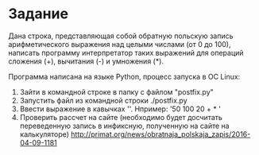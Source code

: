 # Задание
Дана строка, представляющая собой обратную польскую запись арифметического
выражения над целыми числами (от 0 до 100), написать программу интерпретатор таких
выражений для операций сложения (+), вычитания (-) и умножения (*).


Программа написана на языке Python, процесс запуска в ОС Linux:
1. Зайти в командной строке в папку с файлом "postfix.py"
2. Запустить файл из командной строки
	./postfix.py
3. Ввести выражение в кавычках ''.
	Нпример: '50 100 20 + * '
4. Проверить рассчет на сайте (необходимо будет досчитать переведенную запись в инфиксную, полученную на сайте на калькуляторе)
http://primat.org/news/obratnaja_polskaja_zapis/2016-04-09-1181
